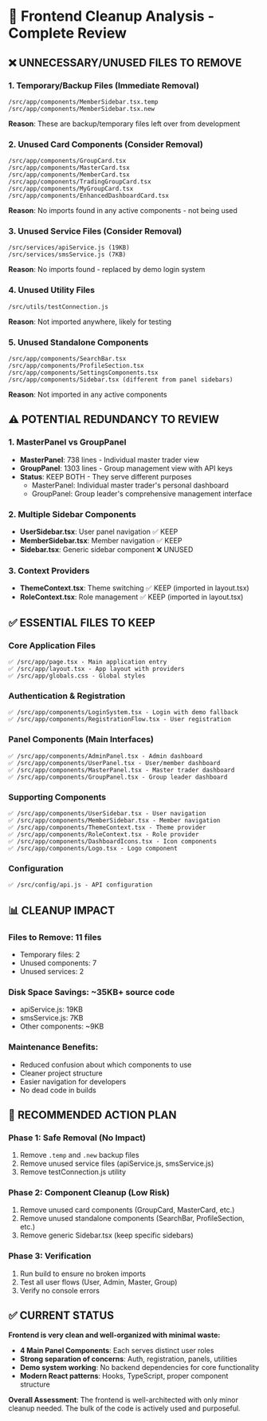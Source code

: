 # 🧹 Frontend Cleanup Analysis - Complete Review

## ❌ UNNECESSARY/UNUSED FILES TO REMOVE

### 1. **Temporary/Backup Files (Immediate Removal)**
```
/src/app/components/MemberSidebar.tsx.temp
/src/app/components/MemberSidebar.tsx.new
```
**Reason**: These are backup/temporary files left over from development

### 2. **Unused Card Components (Consider Removal)**
```
/src/app/components/GroupCard.tsx
/src/app/components/MasterCard.tsx
/src/app/components/MemberCard.tsx
/src/app/components/TradingGroupCard.tsx
/src/app/components/MyGroupCard.tsx
/src/app/components/EnhancedDashboardCard.tsx
```
**Reason**: No imports found in any active components - not being used

### 3. **Unused Service Files (Consider Removal)**
```
/src/services/apiService.js (19KB)
/src/services/smsService.js (7KB)
```
**Reason**: No imports found - replaced by demo login system

### 4. **Unused Utility Files**
```
/src/utils/testConnection.js
```
**Reason**: Not imported anywhere, likely for testing

### 5. **Unused Standalone Components**
```
/src/app/components/SearchBar.tsx
/src/app/components/ProfileSection.tsx
/src/app/components/SettingsComponents.tsx
/src/app/components/Sidebar.tsx (different from panel sidebars)
```
**Reason**: Not imported in any active components

## ⚠️ POTENTIAL REDUNDANCY TO REVIEW

### 1. **MasterPanel vs GroupPanel**
- **MasterPanel**: 738 lines - Individual master trader view
- **GroupPanel**: 1303 lines - Group management view with API keys
- **Status**: KEEP BOTH - They serve different purposes
  - MasterPanel: Individual master trader's personal dashboard
  - GroupPanel: Group leader's comprehensive management interface

### 2. **Multiple Sidebar Components**
- **UserSidebar.tsx**: User panel navigation ✅ KEEP
- **MemberSidebar.tsx**: Member navigation ✅ KEEP
- **Sidebar.tsx**: Generic sidebar component ❌ UNUSED

### 3. **Context Providers**
- **ThemeContext.tsx**: Theme switching ✅ KEEP (imported in layout.tsx)
- **RoleContext.tsx**: Role management ✅ KEEP (imported in layout.tsx)

## ✅ ESSENTIAL FILES TO KEEP

### **Core Application Files**
```
✅ /src/app/page.tsx - Main application entry
✅ /src/app/layout.tsx - App layout with providers
✅ /src/app/globals.css - Global styles
```

### **Authentication & Registration**
```
✅ /src/app/components/LoginSystem.tsx - Login with demo fallback
✅ /src/app/components/RegistrationFlow.tsx - User registration
```

### **Panel Components (Main Interfaces)**
```
✅ /src/app/components/AdminPanel.tsx - Admin dashboard
✅ /src/app/components/UserPanel.tsx - User/member dashboard
✅ /src/app/components/MasterPanel.tsx - Master trader dashboard
✅ /src/app/components/GroupPanel.tsx - Group leader dashboard
```

### **Supporting Components**
```
✅ /src/app/components/UserSidebar.tsx - User navigation
✅ /src/app/components/MemberSidebar.tsx - Member navigation
✅ /src/app/components/ThemeContext.tsx - Theme provider
✅ /src/app/components/RoleContext.tsx - Role provider
✅ /src/app/components/DashboardIcons.tsx - Icon components
✅ /src/app/components/Logo.tsx - Logo component
```

### **Configuration**
```
✅ /src/config/api.js - API configuration
```

## 📊 CLEANUP IMPACT

### **Files to Remove**: 11 files
- Temporary files: 2
- Unused components: 7
- Unused services: 2

### **Disk Space Savings**: ~35KB+ source code
- apiService.js: 19KB
- smsService.js: 7KB
- Other components: ~9KB

### **Maintenance Benefits**:
- Reduced confusion about which components to use
- Cleaner project structure
- Easier navigation for developers
- No dead code in builds

## 🎯 RECOMMENDED ACTION PLAN

### **Phase 1: Safe Removal (No Impact)**
1. Remove `.temp` and `.new` backup files
2. Remove unused service files (apiService.js, smsService.js)
3. Remove testConnection.js utility

### **Phase 2: Component Cleanup (Low Risk)**
1. Remove unused card components (GroupCard, MasterCard, etc.)
2. Remove unused standalone components (SearchBar, ProfileSection, etc.)
3. Remove generic Sidebar.tsx (keep specific sidebars)

### **Phase 3: Verification**
1. Run build to ensure no broken imports
2. Test all user flows (User, Admin, Master, Group)
3. Verify no console errors

## ✅ CURRENT STATUS

**Frontend is very clean and well-organized with minimal waste:**

- **4 Main Panel Components**: Each serves distinct user roles
- **Strong separation of concerns**: Auth, registration, panels, utilities
- **Demo system working**: No backend dependencies for core functionality
- **Modern React patterns**: Hooks, TypeScript, proper component structure

**Overall Assessment**: The frontend is well-architected with only minor cleanup needed. The bulk of the code is actively used and purposeful.